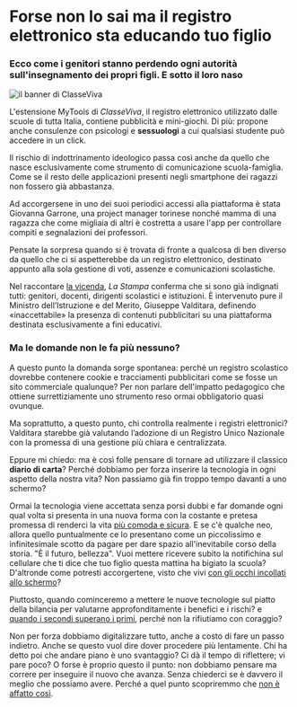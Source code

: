 # Forse non lo sai ma il registro elettronico sta educando tuo figlio

### Ecco come i genitori stanno perdendo ogni autorità sull'insegnamento dei propri figli. E sotto il loro naso

![il banner di ClasseViva](classeviva.jpg)

L'estensione MyTools di *ClasseViva*, il registro elettronico utilizzato dalle scuole di tutta Italia, contiene pubblicità e mini-giochi. Di più: propone anche consulenze con psicologi e **sessuologi** a cui qualsiasi studente può accedere in un click.

Il rischio di indottrinamento ideologico passa così anche da quello che nasce esclusivamente come strumento di comunicazione scuola-famiglia. Come se il resto delle applicazioni presenti negli smartphone dei ragazzi non fossero già abbastanza.

Ad accorgersene in uno dei suoi periodici accessi alla piattaforma è stata Giovanna Garrone, una project manager torinese nonché mamma di una ragazza che come migliaia di altri è costretta a usare l'app per controllare compiti e segnalazioni dei professori.

Pensate la sorpresa quando si è trovata di fronte a qualcosa di ben diverso da quello che ci si aspetterebbe da un registro elettronico, destinato appunto alla sola gestione di voti, assenze e comunicazioni scolastiche.

Nel raccontare [la vicenda](https://www.lastampa.it/cronaca/2025/03/05/news/scuola_registro_elettronico_polemiche_valditara-15036283/), *La Stampa* conferma che si sono già indignati tutti: genitori, docenti, dirigenti scolastici e istituzioni. È intervenuto pure il Ministro dell’Istruzione e del Merito, Giuseppe Valditara, definendo «inaccettabile» la presenza di contenuti pubblicitari su una piattaforma destinata esclusivamente a fini educativi.

### Ma le domande non le fa più nessuno?

A questo punto la domanda sorge spontanea: perché un registro scolastico dovrebbe contenere cookie e tracciamenti pubblicitari come se fosse un sito commerciale qualunque? Per non parlare dell'impatto pedagogico che ottiene surrettiziamente uno strumento reso ormai obbligatorio quasi ovunque.

Ma soprattutto, a questo punto, chi controlla realmente i registri elettronici? Valditara starebbe già valutando l’adozione di un Registro Unico Nazionale con la promessa di una gestione più chiara e centralizzata.

Eppure mi chiedo: ma è così folle pensare di tornare ad utilizzare il classico **diario di carta**? Perché dobbiamo per forza inserire la tecnologia in ogni aspetto della nostra vita? Non passiamo già fin troppo tempo davanti a uno schermo?

Ormai la tecnologia viene accettata senza porsi dubbi e far domande ogni qual volta si presenta in una nuova forma con la costante e pretesa promessa di renderci la vita [più comoda e sicura](/articles/2025-01-11-comodita-sicurezza.html). E se c'è qualche neo, allora quello puntualmente ce lo presentano come un piccolissimo e infinitesimale scotto da pagare per dare spazio all'inevitabile corso della storia. "È il futuro, bellezza". Vuoi mettere ricevere subito la notifichina sul cellulare che ti dice che tuo figlio questa mattina ha bigiato la scuola? D'altronde come potresti accorgertene, visto che vivi [con gli occhi incollati allo schermo](/articles/2023-06-06-non-prendete-in-giro-apple-vision-pro.html)?

Piuttosto, quando cominceremo a mettere le nuove tecnologie sul piatto della bilancia per valutarne approfonditamente i benefici e i rischi? e [quando i secondi superano i primi](/articles/2024-06-14-imperativo-tecnologico.html), perché non la rifiutiamo con coraggio?

Non per forza dobbiamo digitalizzare tutto, anche a costo di fare un passo indietro. Anche se questo vuol dire dover procedere più lentamente. Chi ha detto poi che andare piano è uno svantaggio? Ci dà il tempo di riflettere; vi pare poco? O forse è proprio questo il punto: non dobbiamo pensare ma correre per inseguire il nuovo che avanza. Senza chiederci se è davvero il meglio che possiamo avere. Perché a quel punto scopriremmo che [non è affatto così](/articles/2025-02-15-vendere-desideri.html).
